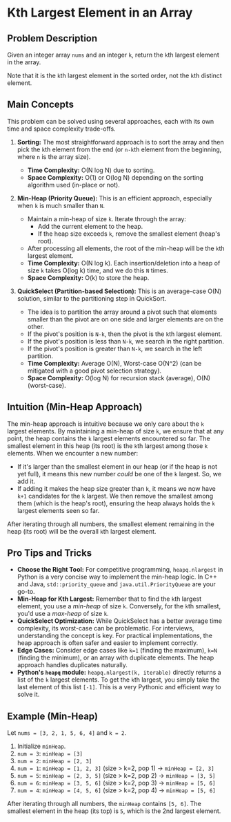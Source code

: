 # Kth Largest Element in an Array

## Problem Description
Given an integer array `nums` and an integer `k`, return the `k`th largest element in the array.

Note that it is the `k`th largest element in the sorted order, not the `k`th distinct element.

## Main Concepts

This problem can be solved using several approaches, each with its own time and space complexity trade-offs.

1.  **Sorting:** The most straightforward approach is to sort the array and then pick the `k`th element from the end (or `n-k`th element from the beginning, where `n` is the array size).
    *   **Time Complexity:** O(N log N) due to sorting.
    *   **Space Complexity:** O(1) or O(log N) depending on the sorting algorithm used (in-place or not).

2.  **Min-Heap (Priority Queue):** This is an efficient approach, especially when `k` is much smaller than `N`.
    *   Maintain a min-heap of size `k`. Iterate through the array:
        *   Add the current element to the heap.
        *   If the heap size exceeds `k`, remove the smallest element (heap's root).
    *   After processing all elements, the root of the min-heap will be the `k`th largest element.
    *   **Time Complexity:** O(N log k). Each insertion/deletion into a heap of size `k` takes O(log k) time, and we do this `N` times.
    *   **Space Complexity:** O(k) to store the heap.

3.  **QuickSelect (Partition-based Selection):** This is an average-case O(N) solution, similar to the partitioning step in QuickSort.
    *   The idea is to partition the array around a pivot such that elements smaller than the pivot are on one side and larger elements are on the other.
    *   If the pivot's position is `N-k`, then the pivot is the `k`th largest element.
    *   If the pivot's position is less than `N-k`, we search in the right partition.
    *   If the pivot's position is greater than `N-k`, we search in the left partition.
    *   **Time Complexity:** Average O(N), Worst-case O(N^2) (can be mitigated with a good pivot selection strategy).
    *   **Space Complexity:** O(log N) for recursion stack (average), O(N) (worst-case).

## Intuition (Min-Heap Approach)

The min-heap approach is intuitive because we only care about the `k` largest elements. By maintaining a min-heap of size `k`, we ensure that at any point, the heap contains the `k` largest elements encountered so far. The smallest element in this heap (its root) is the `k`th largest among those `k` elements. When we encounter a new number:

*   If it's larger than the smallest element in our heap (or if the heap is not yet full), it means this new number *could* be one of the `k` largest. So, we add it.
*   If adding it makes the heap size greater than `k`, it means we now have `k+1` candidates for the `k` largest. We then remove the smallest among them (which is the heap's root), ensuring the heap always holds the `k` largest elements seen so far.

After iterating through all numbers, the smallest element remaining in the heap (its root) will be the overall `k`th largest element.

## Pro Tips and Tricks

*   **Choose the Right Tool:** For competitive programming, `heapq.nlargest` in Python is a very concise way to implement the min-heap logic. In C++ and Java, `std::priority_queue` and `java.util.PriorityQueue` are your go-to.
*   **Min-Heap for Kth Largest:** Remember that to find the `k`th largest element, you use a *min-heap* of size `k`. Conversely, for the `k`th smallest, you'd use a *max-heap* of size `k`.
*   **QuickSelect Optimization:** While QuickSelect has a better average time complexity, its worst-case can be problematic. For interviews, understanding the concept is key. For practical implementations, the heap approach is often safer and easier to implement correctly.
*   **Edge Cases:** Consider edge cases like `k=1` (finding the maximum), `k=N` (finding the minimum), or an array with duplicate elements. The heap approach handles duplicates naturally.
*   **Python's `heapq` module:** `heapq.nlargest(k, iterable)` directly returns a list of the `k` largest elements. To get the `k`th largest, you simply take the last element of this list `[-1]`. This is a very Pythonic and efficient way to solve it.

## Example (Min-Heap)

Let `nums = [3, 2, 1, 5, 6, 4]` and `k = 2`.

1.  Initialize `minHeap`.
2.  `num = 3`: `minHeap = [3]`
3.  `num = 2`: `minHeap = [2, 3]`
4.  `num = 1`: `minHeap = [1, 2, 3]` (size > k=2, pop 1) -> `minHeap = [2, 3]`
5.  `num = 5`: `minHeap = [2, 3, 5]` (size > k=2, pop 2) -> `minHeap = [3, 5]`
6.  `num = 6`: `minHeap = [3, 5, 6]` (size > k=2, pop 3) -> `minHeap = [5, 6]`
7.  `num = 4`: `minHeap = [4, 5, 6]` (size > k=2, pop 4) -> `minHeap = [5, 6]`

After iterating through all numbers, the `minHeap` contains `[5, 6]`. The smallest element in the heap (its top) is `5`, which is the 2nd largest element.
